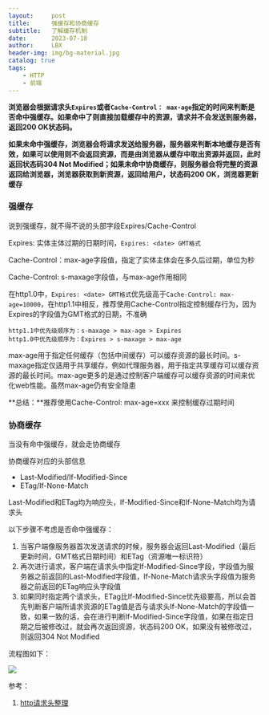 ```yaml
---
layout:     post
title:      强缓存和协商缓存
subtitle:   了解缓存机制
date:       2023-07-18
author:     LBX
header-img: img/bg-material.jpg
catalog: true
tags:
    - HTTP
    - 前端
---
```


**浏览器会根据请求头`Expires`或者`Cache-Control： max-age`指定的时间来判断是否命中强缓存。如果命中了则直接加载缓存中的资源，请求并不会发送到服务器，返回200 OK状态码。**

**如果未命中强缓存，浏览器会将请求发送给服务器，服务器来判断本地缓存是否有效，如果可以使用则不会返回资源，而是由浏览器从缓存中取出资源并返回，此时返回状态码304 Not Modified；如果未命中协商缓存，则服务器会将完整的资源返回给浏览器，浏览器获取到新资源，返回给用户，状态码200 OK，浏览器更新缓存**

### 强缓存

说到强缓存，就不得不说的头部字段Expires/Cache-Control

Expires: 实体主体过期的日期时间，`Expires: <date> GMT格式`

Cache-Control：max-age字段值，指定了实体主体会在多久后过期，单位为秒

Cache-Control: s-maxage字段值，与max-age作用相同

在http1.0中，`Expires: <date> GMT格式`优先级高于`Cache-Control: max-age=10000`，在http1.1中相反，推荐使用Cache-Control指定控制缓存行为，因为Expires的字段值为GMT格式的日期，不准确

```
http1.1中优先级顺序为：s-maxage > max-age > Expires
http1.0中优先级顺序为：Expires > s-maxage > max-age
```

max-age用于指定任何缓存（包括中间缓存）可以缓存资源的最长时间。s-maxage指定仅适用于共享缓存，例如代理服务器，用于指定共享缓存可以缓存资源的最长时间。max-age更多的是通过控制客户端缓存可以缓存资源的时间来优化web性能。虽然max-age仍有安全隐患

**总结：**推荐使用Cache-Control: max-age=xxx  来控制缓存过期时间

### 协商缓存

当没有命中强缓存，就会走协商缓存

协商缓存对应的头部信息
- Last-Modified/If-Modified-Since
- ETag/If-None-Match

Last-Modified和ETag均为响应头，If-Modified-Since和If-None-Match均为请求头

以下步骤不考虑是否命中强缓存：

1. 当客户端像服务器首次发送请求的时候，服务器会返回Last-Modified（最后更新时间，GMT格式日期时间）和ETag（资源唯一标识符）
2. 再次进行请求，客户端在请求头中指定If-Modified-Since字段，字段值为服务器之前返回的Last-Modified字段值，If-None-Match请求头字段值为服务器之前返回的ETag响应头字段值
3. 如果同时指定两个请求头，ETag比If-Modified-Since优先级要高，所以会首先判断客户端所请求资源的ETag值是否与请求头If-None-Match的字段值一致，如果一致的话，会在进行判断If-Modified-Since字段值，如果在指定日期之后被修改过，就会再次返回资源，状态码200 OK，如果没有被修改过，则返回304 Not Modified


流程图如下：

![](https://github.com/labixiong/labixiong.github.io/blob/main/img/store/article/cache.png?raw=true)

参考：
1. [http请求头整理](https://labixiong.github.io/2023/07/16/http%E8%AF%B7%E6%B1%82%E5%A4%B4%E5%8F%8A%E5%B1%9E%E6%80%A7%E5%80%BC%E6%95%B4%E7%90%86/)


